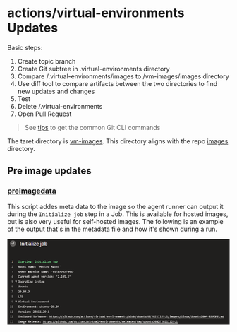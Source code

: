 # actions/virtual-environments Updates

Basic steps:

1. Create topic branch
2. Create Git subtree in .virtual-environments directory
3. Compare /.virtual-environments/images to /vm-images/images directory
4. Use diff tool to compare artifacts between the two directories to find new updates and changes
5. Test
6. Delete /.virtual-environments
7. Open Pull Request

> See [tips](./docs/tips.md#git-subtree) to get the common Git CLI commands

The taret directory is [vm-images](vm-images). This directory aligns with the repo [images](https://github.com/actions/virtual-environments/tree/main/images) directory.

## Pre image updates

### [preimagedata](vm-images/images/linux/scripts/preimagedata.sh)

This script addes meta data to the image so the agent runner can output it during the `Initialize job` step in a Job. This is available for hosted images, but is also very useful for self-hosted images. The following is an example of the output that's in the metadata file and how it's shown during a run.

![Initialize job meta data](resources/ss-initjob-metadata-0.png)



